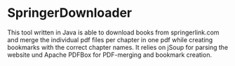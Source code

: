 SpringerDownloader
==================

This tool written in Java is able to download books from springerlink.com and merge the individual pdf files per chapter in one pdf while creating bookmarks with the correct chapter names. It relies on jSoup for parsing the website und Apache PDFBox for PDF-merging and bookmark creation.